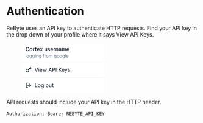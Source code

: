 # Authentication

ReByte uses an API key to authenticate HTTP requests. Find your API key in the drop down of your profile where it says View API Keys.

<figure><img src="../.gitbook/assets/APIKey.png" alt=""><figcaption></figcaption></figure>

API requests should include your API key in the HTTP header.

```http
Authorization: Bearer REBYTE_API_KEY
```
